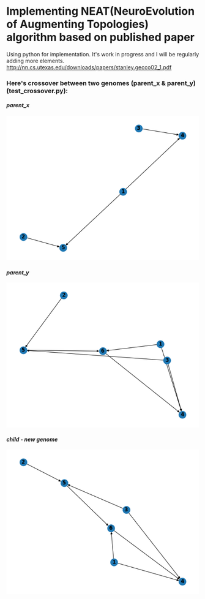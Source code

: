 # Implementing NEAT(NeuroEvolution of Augmenting Topologies) algorithm based on published paper

Using python for implementation. It's work in progress and I will be regularly adding more elements.
http://nn.cs.utexas.edu/downloads/papers/stanley.gecco02_1.pdf 

### Here's crossover between two genomes (parent_x & parent_y) (test_crossover.py):
#### *parent_x*
![parent_x](https://github.com/komal-SkyNET/ai-neural-networks/blob/master/neat-implementation/tests/x.png)
#### *parent_y*
![parent_y](https://github.com/komal-SkyNET/ai-neural-networks/blob/master/neat-implementation/tests/y.png)
#### *child - new genome*
![child](https://github.com/komal-SkyNET/ai-neural-networks/blob/master/neat-implementation/tests/child.png)
